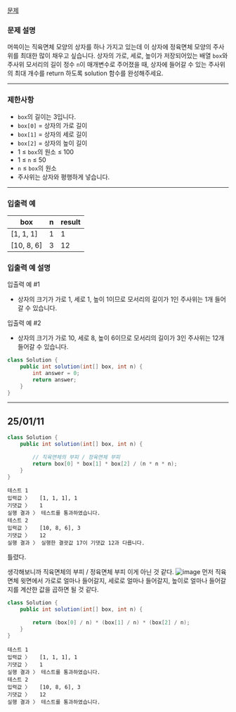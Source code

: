 [문제](https://school.programmers.co.kr/learn/courses/30/lessons/120845)

### **문제 설명**

머쓱이는 직육면체 모양의 상자를 하나 가지고 있는데 이 상자에 정육면체 모양의 주사위를 최대한 많이 채우고 싶습니다. 상자의 가로, 세로, 높이가 저장되어있는 배열 `box`와 주사위 모서리의 길이 정수 `n`이 매개변수로 주어졌을 때, 상자에 들어갈 수 있는 주사위의 최대 개수를 return 하도록 solution 함수를 완성해주세요.

---

### 제한사항

- `box`의 길이는 3입니다.
- `box[0]` = 상자의 가로 길이
- `box[1]` = 상자의 세로 길이
- `box[2]` = 상자의 높이 길이
- 1 ≤ `box`의 원소 ≤ 100
- 1 ≤ `n` ≤ 50
- `n` ≤ `box`의 원소
- 주사위는 상자와 평행하게 넣습니다.

---

### 입출력 예

| box | n | result |
| --- | --- | --- |
| [1, 1, 1] | 1 | 1 |
| [10, 8, 6] | 3 | 12 |

### 입출력 예 설명

입출력 예 #1

- 상자의 크기가 가로 1, 세로 1, 높이 1이므로 모서리의 길이가 1인 주사위는 1개 들어갈 수 있습니다.

입출력 예 #2

- 상자의 크기가 가로 10, 세로 8, 높이 6이므로 모서리의 길이가 3인 주사위는 12개 들어갈 수 있습니다.

```java
class Solution {
    public int solution(int[] box, int n) {
        int answer = 0;
        return answer;
    }
}
```

---

## 25/01/11

```java
class Solution {
    public int solution(int[] box, int n) {
        
        // 직육면체의 부피 / 정육면체 부피
        return box[0] * box[1] * box[2] / (n * n * n);
    }
}
```

```
테스트 1
입력값 〉	[1, 1, 1], 1
기댓값 〉	1
실행 결과 〉	테스트를 통과하였습니다.
테스트 2
입력값 〉	[10, 8, 6], 3
기댓값 〉	12
실행 결과 〉	실행한 결괏값 17이 기댓값 12과 다릅니다.

```

틀렸다.

생각해보니까  직육면체의 부피 / 정육면체 부피 이게 아닌 것 같다.
![image](https://github.com/user-attachments/assets/8c237b01-ecad-4204-8b63-2cd9686ecd75)
먼저 직육면체 윗면에서 가로로 얼마나 들어갈지, 세로로 얼마나 들어갈지, 높이로 얼마나 들어갈지를 계산한 값을 곱하면 될 것 같다.

```java
class Solution {
    public int solution(int[] box, int n) {
        
        return (box[0] / n) * (box[1] / n) * (box[2] / n);
    }
}
```

```
테스트 1
입력값 〉	[1, 1, 1], 1
기댓값 〉	1
실행 결과 〉	테스트를 통과하였습니다.
테스트 2
입력값 〉	[10, 8, 6], 3
기댓값 〉	12
실행 결과 〉	테스트를 통과하였습니다.
```
